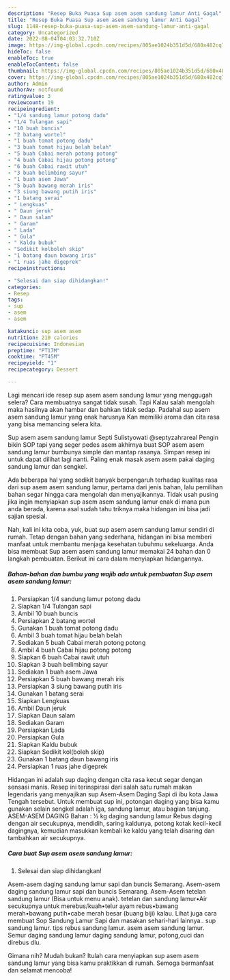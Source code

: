 ```yaml
---
description: "Resep Buka Puasa Sup asem asem sandung lamur Anti Gagal"
title: "Resep Buka Puasa Sup asem asem sandung lamur Anti Gagal"
slug: 1148-resep-buka-puasa-sup-asem-asem-sandung-lamur-anti-gagal
category: Uncategorized
date: 2022-08-04T04:03:32.710Z
image: https://img-global.cpcdn.com/recipes/805ae1024b351d5d/680x482cq70/sup-asem-asem-sandung-lamur-foto-resep-utama.jpg
hideToc: false
enableToc: true
enableTocContent: false
thumbnail: https://img-global.cpcdn.com/recipes/805ae1024b351d5d/680x482cq70/sup-asem-asem-sandung-lamur-foto-resep-utama.jpg
cover: https://img-global.cpcdn.com/recipes/805ae1024b351d5d/680x482cq70/sup-asem-asem-sandung-lamur-foto-resep-utama.jpg
author: Admin
authorAv: notfound
ratingvalue: 3
reviewcount: 19
recipeingredient:
- "1/4 sandung lamur potong dadu"
- "1/4 Tulangan sapi"
- "10 buah buncis"
- "2 batang wortel"
- "1 buah tomat potong dadu"
- "3 buah tomat hijau belah belah"
- "5 buah Cabai merah potong potong"
- "4 buah Cabai hijau potong potong"
- "6 buah Cabai rawit utuh"
- "3 buah belimbing sayur"
- "1 buah asem Jawa"
- "5 buah bawang merah iris"
- "3 siung bawang putih iris"
- "1 batang serai"
- " Lengkuas"
- " Daun jeruk"
- " Daun salam"
- " Garam"
- " Lada"
- " Gula"
- " Kaldu bubuk"
- "Sedikit kolboleh skip"
- "1 batang daun bawang iris"
- "1 ruas jahe digeprek"
recipeinstructions:

- "Selesai dan siap dihidangkan!"
categories:
- Resep
tags:
- sup
- asem
- asem

katakunci: sup asem asem 
nutrition: 210 calories
recipecuisine: Indonesian
preptime: "PT17M"
cooktime: "PT45M"
recipeyield: "1"
recipecategory: Dessert

---
```



Lagi mencari ide resep sup asem asem sandung lamur yang menggugah selera? Cara membuatnya sangat tidak susah. Tapi Kalau salah mengolah maka hasilnya akan hambar dan bahkan tidak sedap. Padahal sup asem asem sandung lamur yang enak harusnya Kan memiliki aroma dan cita rasa yang bisa memancing selera kita.


Sup asem asem sandung lamur Septi Sulistyowati @septyzahrareal Pengin bikin SOP tapi yang seger pedes asem akhirnya buat SOP asem asem sandung lamur bumbunya simple dan mantap rasanya. Simpan resep ini untuk dapat dilihat lagi nanti. Paling enak masak asem asem pakai daging sandung lamur dan sengkel.

Ada beberapa hal yang sedikit banyak berpengaruh terhadap kualitas rasa dari sup asem asem sandung lamur, pertama dari jenis bahan, lalu pemilihan bahan segar hingga cara mengolah dan menyajikannya. Tidak usah pusing jika ingin menyiapkan sup asem asem sandung lamur enak di mana pun anda berada, karena asal sudah tahu triknya maka hidangan ini bisa jadi sajian spesial.


Nah, kali ini kita coba, yuk, buat sup asem asem sandung lamur sendiri di rumah. Tetap dengan bahan yang sederhana, hidangan ini bisa memberi manfaat untuk membantu menjaga kesehatan tubuhmu sekeluarga. Anda bisa membuat Sup asem asem sandung lamur memakai 24 bahan dan 0 langkah pembuatan. Berikut ini cara dalam menyiapkan hidangannya.

<!--inarticleads1-->

##### Bahan-bahan dan bumbu yang wajib ada untuk pembuatan Sup asem asem sandung lamur:

1. Persiapkan 1/4 sandung lamur potong dadu
1. Siapkan 1/4 Tulangan sapi
1. Ambil 10 buah buncis
1. Persiapkan 2 batang wortel
1. Gunakan 1 buah tomat potong dadu
1. Ambil 3 buah tomat hijau belah belah
1. Sediakan 5 buah Cabai merah potong potong
1. Ambil 4 buah Cabai hijau potong potong
1. Siapkan 6 buah Cabai rawit utuh
1. Siapkan 3 buah belimbing sayur
1. Sediakan 1 buah asem Jawa
1. Persiapkan 5 buah bawang merah iris
1. Persiapkan 3 siung bawang putih iris
1. Gunakan 1 batang serai
1. Siapkan  Lengkuas
1. Ambil  Daun jeruk
1. Siapkan  Daun salam
1. Sediakan  Garam
1. Persiapkan  Lada
1. Persiapkan  Gula
1. Siapkan  Kaldu bubuk
1. Siapkan Sedikit kol(boleh skip)
1. Gunakan 1 batang daun bawang iris
1. Persiapkan 1 ruas jahe digeprek


Hidangan ini adalah sup daging dengan cita rasa kecut segar dengan sensasi manis. Resep ini terinspirasi dari salah satu rumah makan legendaris yang menyajikan sup Asem-Asem Daging Sapi di ibu kota Jawa Tengah tersebut. Untuk membuat sup ini, potongan daging yang bisa kamu gunakan selain sengkel adalah iga, sandung lamur, atau bagian tanjung. ASEM-ASEM DAGING Bahan : ½ kg daging sandung lamur Rebus daging dengan air secukupnya, mendidih, saring kaldunya, potong kotak kecil-kecil dagingnya, kemudian masukkan kembali ke kaldu yang telah disaring dan tambahkan air secukupnya. 

<!--inarticleads2-->

##### Cara buat Sup asem asem sandung lamur:


1. Selesai dan siap dihidangkan!

Asem-asem daging sandung lamur sapi dan buncis Semarang. Asem-asem daging sandung lamur sapi dan buncis Semarang. Asem-Asem tetelan sandung lamur (Bisa untuk menu anak). tetelan dan sandung lamur•Air secukupnya untuk merebus/kuah•telur ayam rebus•bawang merah•bawang putih•cabe merah besar (buang biji) kalau. Lihat juga cara membuat Sop Sandung Lamur Sapi dan masakan sehari-hari lainnya.. sup sandung lamur. tips rebus sandung lamur. asem asem sandung lamur. Semur daging sandung lamur daging sandung lamur, potong,cuci dan direbus dlu. 

Gimana nih? Mudah bukan? Itulah cara menyiapkan sup asem asem sandung lamur yang bisa kamu praktikkan di rumah. Semoga bermanfaat dan selamat mencoba!
